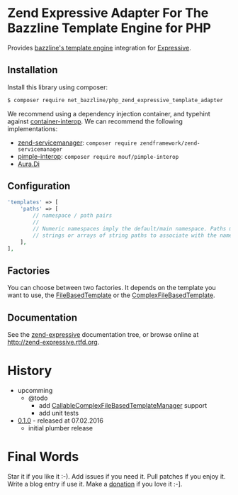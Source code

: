 # Zend Expressive Adapter For The Bazzline Template Engine for PHP

Provides [bazzline's template engine]() integration for [Expressive](https://github.com/zendframework/zend-expressive).


## Installation

Install this library using composer:

```bash
$ composer require net_bazzline/php_zend_expressive_template_adapter
```
We recommend using a dependency injection container, and typehint against
[container-interop](https://github.com/container-interop/container-interop). We
can recommend the following implementations:

- [zend-servicemanager](https://github.com/zendframework/zend-servicemanager):
  `composer require zendframework/zend-servicemanager`
- [pimple-interop](https://github.com/moufmouf/pimple-interop):
  `composer require mouf/pimple-interop`
- [Aura.Di](https://github.com/auraphp/Aura.Di)

## Configuration

```php
'templates' => [
    'paths' => [
        // namespace / path pairs
        //
        // Numeric namespaces imply the default/main namespace. Paths may be
        // strings or arrays of string paths to associate with the namespace.
    ],
],
```

## Factories

You can choose between two factories.
It depends on the template you want to use, the [FileBasedTemplate](https://github.com/bazzline/php_component_template/blob/master/source/Net/Bazzline/Component/Template/FileBasedTemplate.php) or the [ComplexFileBasedTemplate](https://github.com/bazzline/php_component_template/blob/master/source/Net/Bazzline/Component/Template/ComplexFileBasedTemplate.php).

## Documentation

See the [zend-expressive](https://github.com/zendframework/zend-expressive/blob/master/doc/book)
documentation tree, or browse online at http://zend-expressive.rtfd.org.


# History

* upcomming
    * @todo
        * add [CallableComplexFileBasedTemplateManager](https://github.com/bazzline/php_component_template/blob/master/source/Net/Bazzline/Component/Template/CallableComplexFileBasedTemplateManager.php) support
        * add unit tests
* [0.1.0](https://github.com/bazzline/php_zend_expressive_template_adapter/tree/0.1.0) - released at 07.02.2016
    * initial plumber release 

# Final Words

Star it if you like it :-). Add issues if you need it. Pull patches if you enjoy it. Write a blog entry if use it. Make a [donation](https://gratipay.com/~stevleibelt) if you love it :-].
